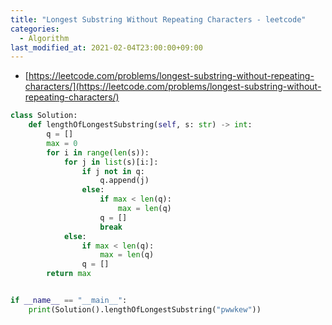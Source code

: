 ```yaml
---
title: "Longest Substring Without Repeating Characters - leetcode"
categories: 
  - Algorithm
last_modified_at: 2021-02-04T23:00:00+09:00
---
```


- [https://leetcode.com/problems/longest-substring-without-repeating-characters/](https://leetcode.com/problems/longest-substring-without-repeating-characters/)

```python
class Solution:
    def lengthOfLongestSubstring(self, s: str) -> int:
        q = []
        max = 0
        for i in range(len(s)):
            for j in list(s)[i:]:
                if j not in q:
                    q.append(j)
                else:
                    if max < len(q):
                        max = len(q)
                    q = []
                    break
            else:
                if max < len(q):
                    max = len(q)
                q = []
        return max


if __name__ == "__main__":
    print(Solution().lengthOfLongestSubstring("pwwkew"))
```
